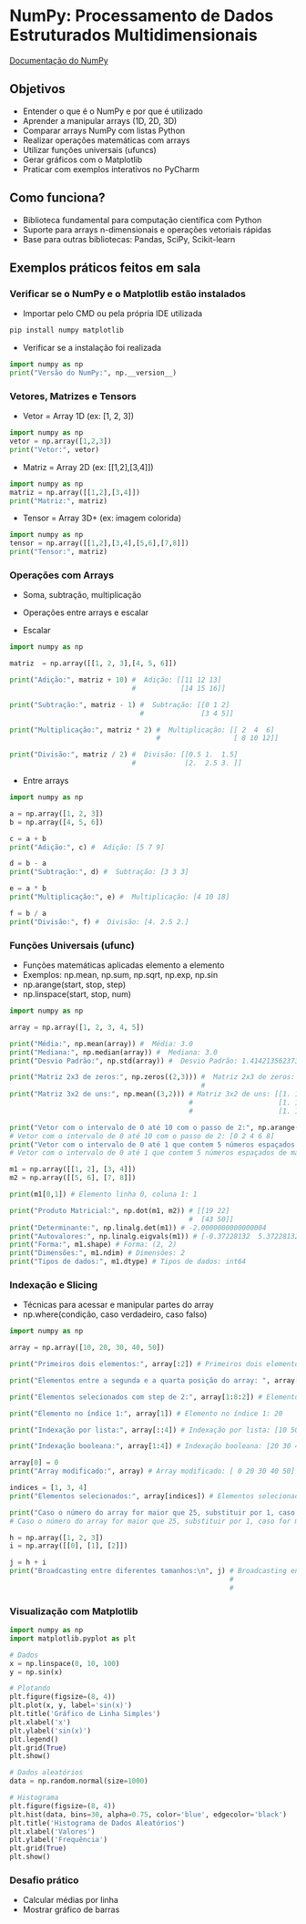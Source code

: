 # NumPy: Processamento de Dados Estruturados Multidimensionais

[Documentação do NumPy](https://numpy-org.translate.goog/devdocs/user/absolute_beginners.html?_x_tr_sl=en&_x_tr_tl=pt&_x_tr_hl=pt&_x_tr_pto=tc)

## Objetivos

- Entender o que é o NumPy e por que é utilizado
- Aprender a manipular arrays (1D, 2D, 3D)
- Comparar arrays NumPy com listas Python
- Realizar operações matemáticas com arrays
- Utilizar funções universais (ufuncs)
- Gerar gráficos com o Matplotlib
- Praticar com exemplos interativos no PyCharm

## Como funciona?

- Biblioteca fundamental para computação científica com Python
- Suporte para arrays n-dimensionais e operações vetoriais rápidas
- Base para outras bibliotecas: Pandas, SciPy, Scikit-learn

## Exemplos práticos feitos em sala

### Verificar se o NumPy e o Matplotlib estão instalados
- Importar pelo CMD ou pela própria IDE utilizada

``` cmd
pip install numpy matplotlib
```
- Verificar se a instalação foi realizada
``` python
import numpy as np
print("Versão do NumPy:", np.__version__)
```
### Vetores, Matrizes e Tensors

- Vetor = Array 1D (ex: [1, 2, 3])
``` python
import numpy as np
vetor = np.array([1,2,3])
print("Vetor:", vetor)
```
  
- Matriz = Array 2D (ex: [[1,2],[3,4]])
``` python
import numpy as np
matriz = np.array([[1,2],[3,4]])
print("Matriz:", matriz)
```

- Tensor = Array 3D+ (ex: imagem colorida)
``` python
import numpy as np
tensor = np.array([[1,2],[3,4],[5,6],[7,8]])
print("Tensor:", matriz)
```
### Operações com Arrays
- Soma, subtração, multiplicação
- Operações entre arrays e escalar

- Escalar

``` python
import numpy as np

matriz  = np.array([[1, 2, 3],[4, 5, 6]])

print("Adição:", matriz + 10) #  Adição: [[11 12 13]
                              #           [14 15 16]]

print("Subtração:", matriz - 1) #  Subtração: [[0 1 2]
                                #              [3 4 5]]

print("Multiplicação:", matriz * 2) #  Multiplicação: [[ 2  4  6]
                                    #                  [ 8 10 12]]

print("Divisão:", matriz / 2) #  Divisão: [[0.5 1.  1.5]
                              #            [2.  2.5 3. ]]


```

- Entre arrays
``` python
import numpy as np

a = np.array([1, 2, 3])
b = np.array([4, 5, 6])

c = a + b
print("Adição:", c) #  Adição: [5 7 9]

d = b - a
print("Subtração:", d) #  Subtração: [3 3 3]

e = a * b
print("Multiplicação:", e) #  Multiplicação: [4 10 18]

f = b / a
print("Divisão:", f) #  Divisão: [4. 2.5 2.]
```

### Funções Universais (ufunc)
- Funções matemáticas aplicadas elemento a elemento
- Exemplos: np.mean, np.sum, np.sqrt, np.exp, np.sin
- np.arange(start, stop, step)
- np.linspace(start, stop, num)

``` python
import numpy as np

array = np.array([1, 2, 3, 4, 5])

print("Média:", np.mean(array)) #  Média: 3.0
print("Mediana:", np.median(array)) #  Mediana: 3.0
print("Desvio Padrão:", np.std(array)) #  Desvio Padrão: 1.4142135623730951

print("Matriz 2x3 de zeros:", np.zeros((2,3))) #  Matriz 2x3 de zeros: [[0. 0. 0.]
                                               #                        [0. 0. 0.]]
print("Matriz 3x2 de uns:", np.mean((3,2))) # Matriz 3x2 de uns: [[1. 1.]
                                            #                     [1. 1.]
                                            #                     [1. 1.]]

print("Vetor com o intervalo de 0 até 10 com o passo de 2:", np.arange(0, 10, 2))
# Vetor com o intervalo de 0 até 10 com o passo de 2: [0 2 4 6 8]
print("Vetor com o intervalo de 0 até 1 que contem 5 números espaçados de maneira igual:", np.linspace(0, 1, 5))
# Vetor com o intervalo de 0 até 1 que contem 5 números espaçados de maneira igual: [0.   0.25 0.5  0.75 1.  ]

m1 = np.array([[1, 2], [3, 4]])
m2 = np.array([[5, 6], [7, 8]])

print(m1[0,1]) # Elemento linha 0, coluna 1: 1

print("Produto Matricial:", np.dot(m1, m2)) # [[19 22]
                                            #  [43 50]]
print("Determinante:", np.linalg.det(m1)) # -2.0000000000000004
print("Autovalores:", np.linalg.eigvals(m1)) # [-0.37228132  5.37228132]
print("Forma:", m1.shape) # Forma: (2, 2)
print("Dimensões:", m1.ndim) # Dimensões: 2
print("Tipos de dados:", m1.dtype) # Tipos de dados: int64
```

### Indexação e Slicing
- Técnicas para acessar e manipular partes do array
- np.where(condição, caso verdadeiro, caso falso)

``` python
import numpy as np

array = np.array([10, 20, 30, 40, 50])

print("Primeiros dois elementos:", array[:2]) # Primeiros dois elementos: [10 20]

print("Elementos entre a segunda e a quarta posição do array: ", array[1:4]) # Elementos entre a segunda e a quarta posição do array:  [20 30 40]

print("Elementos selecionados com step de 2:", array[1:8:2]) # Elementos selecionados com step de 2: [20 40]

print("Elemento no índice 1:", array[1]) # Elemento no índice 1: 20

print("Indexação por lista:", array[::4]) # Indexação por lista: [10 50]

print("Indexação booleana:", array[1:4]) # Indexação booleana: [20 30 40]

array[0] = 0
print("Array modificado:", array) # Array modificado: [ 0 20 30 40 50]

indices = [1, 3, 4]
print("Elementos selecionados:", array[indices]) # Elementos selecionados: [20 40 50]

print("Caso o número do array for maior que 25, substituir por 1, caso for menor substituir por 0", np.where(array > 25, 1, 0))
# Caso o número do array for maior que 25, substituir por 1, caso for menor substituir por 0 [0 0 0 1 1]

h = np.array([1, 2, 3])
i = np.array([[0], [1], [2]])

j = h + i
print("Broadcasting entre diferentes tamanhos:\n", j) # Broadcasting entre diferentes tamanhos: [[1 2 3]
                                                      #                                          [2 3 4]
                                                      #                                          [3 4 5]]
```

### Visualização com Matplotlib

``` python
import numpy as np
import matplotlib.pyplot as plt

# Dados
x = np.linspace(0, 10, 100)
y = np.sin(x)

# Plotando
plt.figure(figsize=(8, 4))
plt.plot(x, y, label='sin(x)')
plt.title('Gráfico de Linha Simples')
plt.xlabel('x')
plt.ylabel('sin(x)')
plt.legend()
plt.grid(True)
plt.show()
```

``` python
# Dados aleatórios
data = np.random.normal(size=1000)

# Histograma
plt.figure(figsize=(8, 4))
plt.hist(data, bins=30, alpha=0.75, color='blue', edgecolor='black')
plt.title('Histograma de Dados Aleatórios')
plt.xlabel('Valores')
plt.ylabel('Frequência')
plt.grid(True)
plt.show()
```

### Desafio prático
- Calcular médias por linha
- Mostrar gráfico de barras
